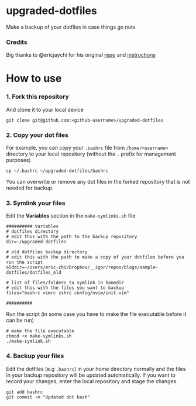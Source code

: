 # upgraded-dotfiles
Make a backup of your dotfiles in case things go nuts

### Credits
Big thanks to @ericjaychi for his original [repo](https://github.com/ericjaychi/sample-dotfiles) and [instructions](https://betterprogramming.pub/managing-your-dotfiles-with-git-4dee603a19a2)

# How to use
### 1. Fork this repository
And clone it to your local device
```
git clone git@github.com:<github-username>/upgraded-dotfiles
```

### 2. Copy your dot files
For example, you can copy your `.bashrc` file from `/home/<username>` directory to your local repository (without the `.` prefix for management purposes)
```
cp ~/.bashrc ~/upgraded-dotfiles/bashrc
```
You can overwrite or remove any dot files in the forked repository that is not needed for backup.

### 3. Symlink your files
Edit the **Variables** section in the `make-symlinks.sh` file
```
########## Variables
# dotfiles directory
# edit this with the path to the backup repository
dir=~/upgraded-dotfiles

# old dotfiles backup directory
# edit this with the path to make a copy of your dotfiles before you run the script
olddir=~/Users/eric-chi/Dropbox/__igor/repos/blogs/sample-dotfiles/dotfiles_old

# list of files/folders to symlink in homedir
# edit this with the files you want to backup
files="bashrc vimrc zshrc config/nvim/init.vim"

##########
```
Run the script (in some case you have to make the file executable before it can be run)
```
# make the file executable
chmod +x make-symlinks.sh
./make-symlink.sh
```
### 4. Backup your files
Edit the dotfiles (e.g `.bashrc`) in your home directory normally and the files in your backup repository will be updated automatically.
If you want to record your changes, enter the local repository and stage the changes.
```
git add bashrc
git commit -m "Updated dot bash"
```

